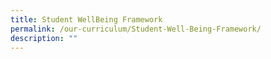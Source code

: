 ```yaml
---
title: Student WellBeing Framework
permalink: /our-curriculum/Student-Well-Being-Framework/
description: ""
---
```

